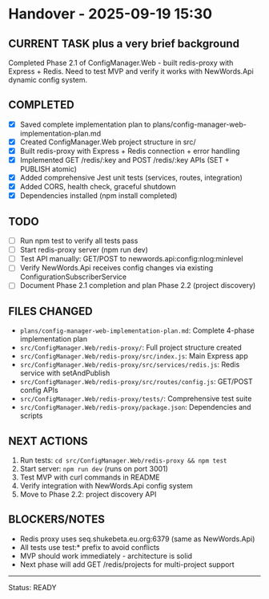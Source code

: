 # Handover - 2025-09-19 15:30

## CURRENT TASK plus a very brief background
Completed Phase 2.1 of ConfigManager.Web - built redis-proxy with Express + Redis. Need to test MVP and verify it works with NewWords.Api dynamic config system.

## COMPLETED
- [x] Saved complete implementation plan to plans/config-manager-web-implementation-plan.md
- [x] Created ConfigManager.Web project structure in src/
- [x] Built redis-proxy with Express + Redis connection + error handling
- [x] Implemented GET /redis/:key and POST /redis/:key APIs (SET + PUBLISH atomic)
- [x] Added comprehensive Jest unit tests (services, routes, integration)
- [x] Added CORS, health check, graceful shutdown
- [x] Dependencies installed (npm install completed)

## TODO
- [ ] Run npm test to verify all tests pass
- [ ] Start redis-proxy server (npm run dev)  
- [ ] Test API manually: GET/POST to newwords.api:config:nlog:minlevel
- [ ] Verify NewWords.Api receives config changes via existing ConfigurationSubscriberService
- [ ] Document Phase 2.1 completion and plan Phase 2.2 (project discovery)

## FILES CHANGED
- `plans/config-manager-web-implementation-plan.md`: Complete 4-phase implementation plan
- `src/ConfigManager.Web/redis-proxy/`: Full project structure created
- `src/ConfigManager.Web/redis-proxy/src/index.js`: Main Express app
- `src/ConfigManager.Web/redis-proxy/src/services/redis.js`: Redis service with setAndPublish
- `src/ConfigManager.Web/redis-proxy/src/routes/config.js`: GET/POST config APIs
- `src/ConfigManager.Web/redis-proxy/tests/`: Comprehensive test suite
- `src/ConfigManager.Web/redis-proxy/package.json`: Dependencies and scripts

## NEXT ACTIONS
1. Run tests: `cd src/ConfigManager.Web/redis-proxy && npm test`
2. Start server: `npm run dev` (runs on port 3001)
3. Test MVP with curl commands in README
4. Verify integration with NewWords.Api config system
5. Move to Phase 2.2: project discovery API

## BLOCKERS/NOTES
- Redis proxy uses seq.shukebeta.eu.org:6379 (same as NewWords.Api)
- All tests use test:* prefix to avoid conflicts
- MVP should work immediately - architecture is solid
- Next phase will add GET /redis/projects for multi-project support

---
Status: READY